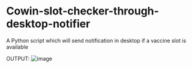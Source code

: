 # Cowin-slot-checker-through-desktop-notifier
A Python script which will send notification in desktop if a vaccine slot is available

OUTPUT:
![image](https://user-images.githubusercontent.com/84208551/122206043-8f680880-cebe-11eb-8dc8-8c6161623bb8.png)

